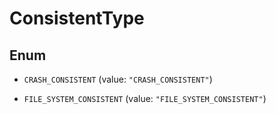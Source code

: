 

# ConsistentType

## Enum


* `CRASH_CONSISTENT` (value: `"CRASH_CONSISTENT"`)

* `FILE_SYSTEM_CONSISTENT` (value: `"FILE_SYSTEM_CONSISTENT"`)



